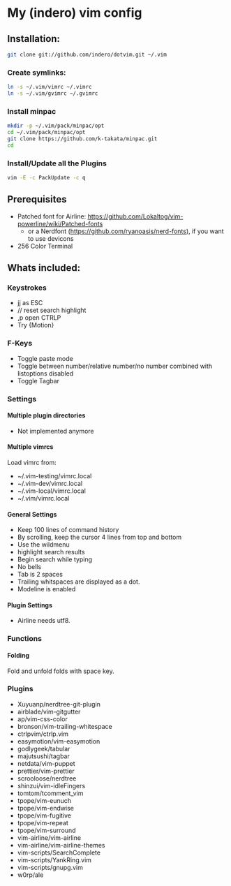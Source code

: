 # My (indero) vim config

## Installation:

```bash
git clone git://github.com/indero/dotvim.git ~/.vim
```

### Create symlinks:

```bash
ln -s ~/.vim/vimrc ~/.vimrc
ln -s ~/.vim/gvimrc ~/.gvimrc
```

### Install minpac

```bash
mkdir -p ~/.vim/pack/minpac/opt
cd ~/.vim/pack/minpac/opt
git clone https://github.com/k-takata/minpac.git
cd
```

### Install/Update all the Plugins

```bash
vim -E -c PackUpdate -c q
```

## Prerequisites

- Patched font for Airline: https://github.com/Lokaltog/vim-powerline/wiki/Patched-fonts
  - or a Nerdfont (https://github.com/ryanoasis/nerd-fonts), if you want to use devicons
- 256 Color Terminal

## Whats included:

### Keystrokes

- jj as ESC
- // reset search highlight
- ,p open CTRLP
- Try <Leader><Leader>{Motion}

### F-Keys
- <F4> Toggle paste mode
- <F5> Toggle between number/relative number/no number combined with listoptions disabled
- <F6> Toggle Tagbar

### Settings

#### Multiple plugin directories
- Not implemented anymore

#### Multiple vimrcs
Load vimrc from:
- ~/.vim-testing/vimrc.local
- ~/.vim-dev/vimrc.local
- ~/.vim-local/vimrc.local
- ~/.vim/vimrc.local

#### General Settings
- Keep 100 lines of command history
- By scrolling, keep the cursor 4 lines from top and bottom
- Use the wildmenu
- highlight search results
- Begin search while typing
- No bells
- Tab is 2 spaces
- Trailing whitspaces are displayed as a dot.
- Modeline is enabled

#### Plugin Settings
- Airline needs utf8.

### Functions

#### Folding

Fold and unfold folds with space key.

### Plugins
- Xuyuanp/nerdtree-git-plugin
- airblade/vim-gitgutter
- ap/vim-css-color
- bronson/vim-trailing-whitespace
- ctrlpvim/ctrlp.vim
- easymotion/vim-easymotion
- godlygeek/tabular
- majutsushi/tagbar
- netdata/vim-puppet
- prettier/vim-prettier
- scrooloose/nerdtree
- shinzui/vim-idleFingers
- tomtom/tcomment_vim
- tpope/vim-eunuch
- tpope/vim-endwise
- tpope/vim-fugitive
- tpope/vim-repeat
- tpope/vim-surround
- vim-airline/vim-airline
- vim-airline/vim-airline-themes
- vim-scripts/SearchComplete
- vim-scripts/YankRing.vim
- vim-scripts/gnupg.vim
- w0rp/ale
